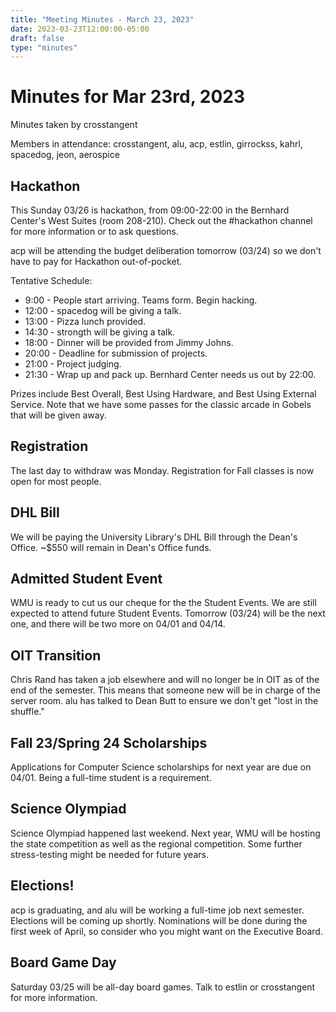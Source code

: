 ```yaml
---
title: "Meeting Minutes - March 23, 2023"
date: 2023-03-23T12:00:00-05:00
draft: false
type: "minutes"
---
```


# Minutes for Mar 23rd, 2023

Minutes taken by crosstangent

Members in attendance: crosstangent, alu, acp, estlin, girrockss, kahrl, spacedog, jeon, aerospice

## Hackathon

This Sunday 03/26 is hackathon, from 09:00-22:00 in the Bernhard Center's West Suites (room 208-210). Check out the #hackathon channel for more information or to ask questions.

acp will be attending the budget deliberation tomorrow (03/24) so we don't have to pay for Hackathon out-of-pocket.

Tentative Schedule:
* 9:00 - People start arriving. Teams form. Begin hacking.
* 12:00 - spacedog will be giving a talk.
* 13:00 - Pizza lunch provided.
* 14:30 - strongth will be giving a talk.
* 18:00 - Dinner will be provided from Jimmy Johns.
* 20:00 - Deadline for submission of projects.
* 21:00 - Project judging.
* 21:30 - Wrap up and pack up. Bernhard Center needs us out by 22:00.

Prizes include Best Overall, Best Using Hardware, and Best Using External Service. Note that we have some passes for the classic arcade in Gobels that will be given away.

## Registration

The last day to withdraw was Monday. Registration for Fall classes is now open for most people.

## DHL Bill

We will be paying the University Library's DHL Bill through the Dean's Office. ~$550 will remain in Dean's Office funds.

## Admitted Student Event

WMU is ready to cut us our cheque for the the Student Events. We are still expected to attend future Student Events. Tomorrow (03/24) will be the next one, and there will be two more on 04/01 and 04/14.

## OIT Transition

Chris Rand has taken a job elsewhere and will no longer be in OIT as of the end of the semester. This means that someone new will be in charge of the server room. alu has talked to Dean Butt to ensure we don't get "lost in the shuffle."

## Fall 23/Spring 24 Scholarships

Applications for Computer Science scholarships for next year are due on 04/01. Being a full-time student is a requirement.

## Science Olympiad

Science Olympiad happened last weekend. Next year, WMU will be hosting the state competition as well as the regional competition. Some further stress-testing might be needed for future years.

## Elections!

acp is graduating, and alu will be working a full-time job next semester. Elections will be coming up shortly. Nominations will be done during the first week of April, so consider who you might want on the Executive Board.

## Board Game Day

Saturday 03/25 will be all-day board games. Talk to estlin or crosstangent for more information.